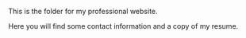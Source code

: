 This is the folder for my professional website.

Here you will find some contact information and a copy of my resume.

